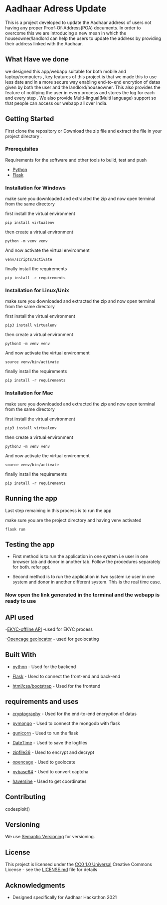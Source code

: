 # Aadhaar Adress Update

This is a project developed to update the Aadhaar address of users not having any proper Proof-Of-Address(POA) documents.
In order to overcome this we are introducing a new mean in which the houseowner/landlord can help the users to update the address by providing their address linked with the Aadhaar.

## What Have we done
we designed this app/webapp suitable for both mobile and laptop/computers , key features of this project is that we made this
to use less date and in a more secure way enabling end-to-end encrytion of datas given by both the user and the landlord/houseowner.
This also provides the feature of notifying the user in every process and stores the log for each and every step .
We also provide Multi-lingual(Multi language) support so that people can access our webapp all over India.

## Getting Started
First clone the repository or Download the zip file and extract the file in your project directory .

### Prerequisites

Requirements for the software and other tools to build, test and push
- [Python](https://www.python.org/)
- [Flask](https://flask.palletsprojects.com/en/2.0.x/)

### Installation for Windows

make sure you downloaded and extracted the zip and now open terminal from the same directory

first install the virtual environment

    pip install virtualenv

then create a virtual environment

    python -m venv venv  

And now activate the virtual environment

    venv/scripts/activate

finally install the requirements

    pip install -r requirements

 ### Installation for Linux/Unix

make sure you downloaded and extracted the zip and now open terminal from the same directory


first install the virtual environment

    pip3 install virtualenv

then create a virtual environment

    python3 -m venv venv    

And now activate the virtual environment

    source venv/bin/activate

finally install the requirements

    pip install -r requirements   

 ### Installation for Mac

make sure you downloaded and extracted the zip and now open terminal from the same directory

first install the virtual environment

    pip3 install virtualenv

then create a virtual environment

    python3 -m venv venv    

And now activate the virtual environment

    source venv/bin/activate

finally install the requirements

    pip install -r requirements   


## Running the app

Last step remaining in this process is to run the app

make sure you are the project directory and having venv activated

    flask run

## Testing the app

-  First method is to run the application in one system i.e user in one browser tab and donor in another tab. Follow the procedures separately for both. refer ppt.

-  Second method is to run the application in two system i.e user in one system and donor in another different system. This is the real time case.

### Now open the link generated in the terminal and the webapp is ready to use



## API used

-[EKYC-offline API](https://github.com/uidaitc) -used for EKYC process

-[Opencage geolocator](https://opencagedata.com/) - used for geolocating

## Built With

  - [python](https://www.python.org/) - Used for the backend

  - [Flask](https://flask.palletsprojects.com/en/2.0.x/) - Used to connect the front-end and back-end

  - [html/css/bootstrap](https://getbootstrap.com/) - Used for the frontend


 ## requirements and uses

  - [cryptography]() - Used for the end-to-end encryption of datas

  - [pymongo]() - Used to connect the mongodb with flask

  - [gunicorn]() - Used to run the flask

  - [DateTime]() - Used to save the logfiles

  - [zipfile36]() - Used to encrypt and decrypt

  - [opencage]() - Used to geolocate

  - [pybase64]() - Used to convert captcha

   - [haversine]() - Used to get coordinates


 ## Contributing

codesploit()

## Versioning

We use [Semantic Versioning](http://semver.org/) for versioning.



## License

This project is licensed under the [CC0 1.0 Universal](LICENSE.md)
Creative Commons License - see the [LICENSE.md](LICENSE.md) file for
details

## Acknowledgments

  - Designed specifically for Aadhaar Hackathon 2021

